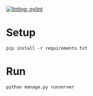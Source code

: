 [![linting: pylint](https://img.shields.io/badge/linting-pylint-yellowgreen)](https://github.com/pylint-dev/pylint)
# Setup
`pip install -r requirements.txt`

# Run
`python manage.py runserver`

